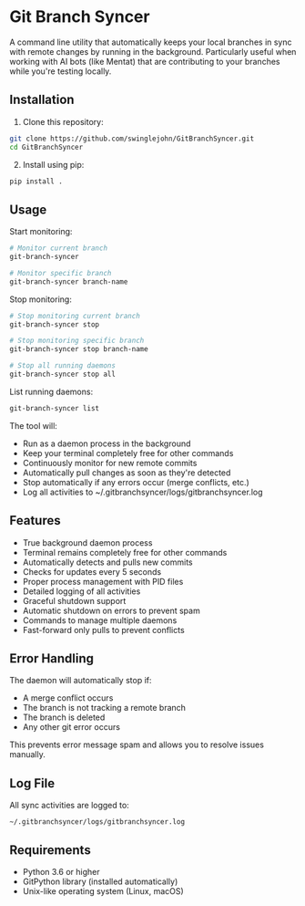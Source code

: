 # Git Branch Syncer

A command line utility that automatically keeps your local branches in sync with remote changes by running in the background. Particularly useful when working with AI bots (like Mentat) that are contributing to your branches while you're testing locally.

## Installation

1. Clone this repository:
```bash
git clone https://github.com/swinglejohn/GitBranchSyncer.git
cd GitBranchSyncer
```

2. Install using pip:
```bash
pip install .
```

## Usage

Start monitoring:
```bash
# Monitor current branch
git-branch-syncer

# Monitor specific branch
git-branch-syncer branch-name
```

Stop monitoring:
```bash
# Stop monitoring current branch
git-branch-syncer stop

# Stop monitoring specific branch
git-branch-syncer stop branch-name

# Stop all running daemons
git-branch-syncer stop all
```

List running daemons:
```bash
git-branch-syncer list
```

The tool will:
- Run as a daemon process in the background
- Keep your terminal completely free for other commands
- Continuously monitor for new remote commits
- Automatically pull changes as soon as they're detected
- Stop automatically if any errors occur (merge conflicts, etc.)
- Log all activities to ~/.gitbranchsyncer/logs/gitbranchsyncer.log

## Features

- True background daemon process
- Terminal remains completely free for other commands
- Automatically detects and pulls new commits
- Checks for updates every 5 seconds
- Proper process management with PID files
- Detailed logging of all activities
- Graceful shutdown support
- Automatic shutdown on errors to prevent spam
- Commands to manage multiple daemons
- Fast-forward only pulls to prevent conflicts

## Error Handling

The daemon will automatically stop if:
- A merge conflict occurs
- The branch is not tracking a remote branch
- The branch is deleted
- Any other git error occurs

This prevents error message spam and allows you to resolve issues manually.

## Log File

All sync activities are logged to:
```
~/.gitbranchsyncer/logs/gitbranchsyncer.log
```

## Requirements

- Python 3.6 or higher
- GitPython library (installed automatically)
- Unix-like operating system (Linux, macOS)
